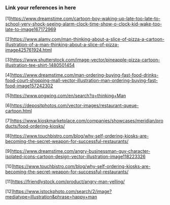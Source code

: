 ### Link your references in here
[1]https://www.dreamstime.com/cartoon-boy-waking-up-late-too-late-to-school-very-shock-seeing-alarm-clock-time-show-o-clock-kid-wake-too-late-to-image167172969

[2]https://www.alamy.com/man-thinking-about-a-slice-of-pizza-a-cartoon-illustration-of-a-man-thinking-about-a-slice-of-pizza-image425761924.html

[3]https://www.shutterstock.com/image-vector/pineapple-pizza-cartoon-illustration-tee-shirt-1480501454

[4]https://www.dreamstime.com/man-ordering-buying-fast-food-drinks-food-court-shopping-mall-vector-illustration-man-ordering-buying-fast-food-image157242302

[5]https://www.pngwing.com/en/search?q=thinking+Man

[6]https://depositphotos.com/vector-images/restaurant-queue-cartoon.html

[7]https://www.kioskmarketplace.com/companies/showcases/meridian/products/food-ordering-kiosks/

[8]https://www.touchbistro.com/blog/why-self-ordering-kiosks-are-becoming-the-secret-weapon-for-successful-restaurants/

[9]https://www.dreamstime.com/angry-businessman-guy-character-isolated-icons-cartoon-design-vector-illustration-image118223326

[10]https://www.touchbistro.com/blog/why-self-ordering-kiosks-are-becoming-the-secret-weapon-for-successful-restaurants/

[11]https://friendlystock.com/product/angry-man-yelling/

[12]https://www.istockphoto.com/search/2/image?mediatype=illustration&phrase=happy+man